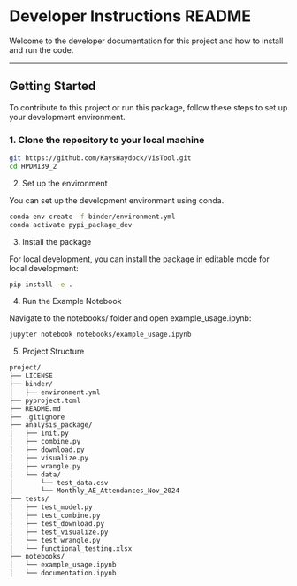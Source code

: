 # **Developer Instructions README**

Welcome to the developer documentation for this project and how to install and run the code. 

---

## Getting Started

To contribute to this project or run this package, follow these steps to set up your development environment.

### 1. Clone the repository to your local machine

```bash
git https://github.com/KaysHaydock/VisTool.git
cd HPDM139_2
```

2. Set up the environment

You can set up the development environment using conda.

```bash
conda env create -f binder/environment.yml
conda activate pypi_package_dev
```

3. Install the package

For local development, you can install the package in editable mode for local development:

```bash
pip install -e .
```

4. Run the Example Notebook

Navigate to the notebooks/ folder and open example_usage.ipynb:

```bash
jupyter notebook notebooks/example_usage.ipynb
```

5. Project Structure
```bash
project/
├── LICENSE
├── binder/
│   ├── environment.yml
├── pyproject.toml
├── README.md
├── .gitignore
├── analysis_package/
│   ├── init.py
│   ├── combine.py
│   ├── download.py
│   ├── visualize.py
│   ├── wrangle.py
│   └── data/
│       └── test_data.csv
│       └── Monthly_AE_Attendances_Nov_2024
├── tests/
│   ├── test_model.py
│   ├── test_combine.py
│   ├── test_download.py
│   ├── test_visualize.py
│   └── test_wrangle.py
│   └── functional_testing.xlsx
├── notebooks/
│   └── example_usage.ipynb
│   └── documentation.ipynb
```
